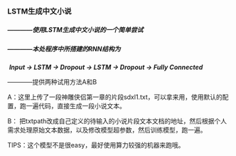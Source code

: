 ### 									LSTM生成中文小说



##### ————使用LSTM生成中文小说的一个简单尝试



##### ————本处程序中所搭建的RNN结构为 

​	***Input -> LSTM -> Dropout -> LSTM -> Dropout -> Fully Connected*** 



————提供两种试用方法A和B

A：这里上传了一段神雕侠侣第一章的片段sdxl1.txt，可以拿来用，使用默认的配置，跑一遍代码，直接生成一段小说文本。  

B： 把txtpath改成自己定义的待输入的小说片段文本文档的地址，然后根据个人需求处理原始文本数据，以及修改模型超参数，然后训练模型，跑一遍。 

TIPS：这个模型不是很easy，最好使用算力较强的机器来跑哦。
